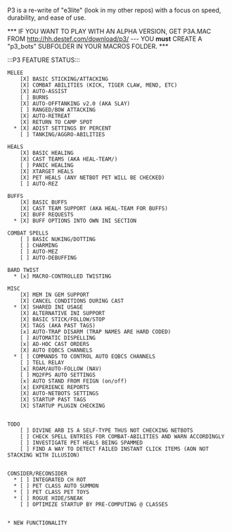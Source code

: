 P3 is a re-write of "e3lite" (look in my other repos) with a focus on speed, durability, and ease of use. 

*** IF YOU WANT TO PLAY WITH AN ALPHA VERSION, GET P3A.MAC FROM http://hh.destef.com/download/p3/  --- YOU **must** CREATE A "p3_bots" SUBFOLDER IN YOUR MACROS FOLDER. ***


:::P3 FEATURE STATUS:::

    MELEE
        [X] BASIC STICKING/ATTACKING
        [X] COMBAT ABILITIES (KICK, TIGER CLAW, MEND, ETC) 
        [X] AUTO-ASSIST
        [ ] BURNS
        [X] AUTO-OFFTANKING v2.0 (AKA SLAY)
        [ ] RANGED/BOW ATTACKING
        [X] AUTO-RETREAT
        [X] RETURN TO CAMP SPOT
      * [X] ADIST SETTINGS BY PERCENT
        [ ] TANKING/AGGRO-ABILITIES

    HEALS
        [X] BASIC HEALING
        [X] CAST TEAMS (AKA HEAL-TEAM/)
        [ ] PANIC HEALING
        [X] XTARGET HEALS
        [X] PET HEALS (ANY NETBOT PET WILL BE CHECKED)
        [ ] AUTO-REZ

    BUFFS
        [X] BASIC BUFFS
        [X] CAST TEAM SUPPORT (AKA HEAL-TEAM FOR BUFFS)
        [X] BUFF REQUESTS
      * [X] BUFF OPTIONS INTO OWN INI SECTION

    COMBAT SPELLS
        [ ] BASIC NUKING/DOTTING
        [ ] CHARMING
        [ ] AUTO-MEZ
        [ ] AUTO-DEBUFFING

    BARD TWIST
      * [x] MACRO-CONTROLLED TWISTING

    MISC
        [X] MEM IN GEM SUPPORT
        [X] CANCEL CONDITIONS DURING CAST
      * [X] SHARED INI USAGE
        [X] ALTERNATIVE INI SUPPORT
        [X] BASIC STICK/FOLLOW/STOP
        [X] TAGS (AKA PAST TAGS)
        [x] AUTO-TRAP DISARM (TRAP NAMES ARE HARD CODED)
        [ ] AUTOMATIC DISPELLING
        [x] AD-HOC CAST ORDERS
        [X] AUTO EQBCS CHANNELS
      * [ ] COMMANDS TO CONTROL AUTO EQBCS CHANNELS
        [ ] TELL RELAY
        [x] ROAM/AUTO-FOLLOW (NAV)
        [ ] MQ2FPS AUTO SETTINGS
        [x] AUTO STAND FROM FEIGN (on/off)
        [x] EXPERIENCE REPORTS
        [X] AUTO-NETBOTS SETTINGS
        [X] STARTUP PAST TAGS
        [X] STARTUP PLUGIN CHECKING


    TODO
        [ ] DIVINE ARB IS A SELF-TYPE THUS NOT CHECKING NETBOTS
        [ ] CHECK SPELL ENTRIES FOR COMBAT-ABILITIES AND WARN ACCORDINGLY
        [ ] INVESTIGATE PET HEALS BEING SPAMMED 
        [ ] FIND A WAY TO DETECT FAILED INSTANT CLICK ITEMS (AON NOT STACKING WITH ILLUSION)


    CONSIDER/RECONSIDER
      * [ ] INTEGRATED CH ROT
      * [ ] PET CLASS AUTO SUMMON
      * [ ] PET CLASS PET TOYS
      * [ ] ROGUE HIDE/SNEAK 
        [ ] OPTIMIZE STARTUP BY PRE-COMPUTING @ CLASSES


    * NEW FUNCTIONALITY

